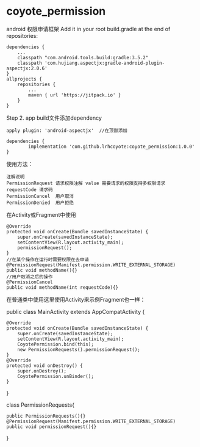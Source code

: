 # coyote_permission
android 权限申请框架
Add it in your root build.gradle at the end of repositories:

	dependencies {
		...
		classpath "com.android.tools.build:gradle:3.5.2"
		classpath 'com.hujiang.aspectjx:gradle-android-plugin-aspectjx:2.0.6'
	}
	allprojects {
		repositories {
			...
			maven { url 'https://jitpack.io' }
		}
	}
Step 2. app build文件添加dependency

	apply plugin: 'android-aspectjx'  //在顶部添加
	
	dependencies {
	        implementation 'com.github.lrhcoyote:coyote_permission:1.0.0'
	}

使用方法：

	注解说明
	PermissionRequest 请求权限注解 value 需要请求的权限支持多权限请求  requestCode 请求码
	PermissionCancel  用户取消  
	PermissionDenied  用户拒绝

在Activity或Fragment中使用

    @Override
    protected void onCreate(Bundle savedInstanceState) {
        super.onCreate(savedInstanceState);
        setContentView(R.layout.activity_main);
        permissionRequest();
    }
    //在某个操作在运行时需要权限在去申请
    @PermissionRequest(Manifest.permission.WRITE_EXTERNAL_STORAGE)
    public void methodName(){}
    //用户取消之后的操作
    @PermissionCancel
    public void methodName(int requestCode){}
    
在普通类中使用这里使用Activity来示例Fragment也一样：

   public class MainActivity extends AppCompatActivity {
   
    @Override
    protected void onCreate(Bundle savedInstanceState) {
        super.onCreate(savedInstanceState);
        setContentView(R.layout.activity_main);
        CoyotePermission.bind(this);
        new PermissionRequests().permissionRequest();
    }
    @Override
    protected void onDestroy() {
        super.onDestroy();
        CoyotePermission.unBinder();
    }
    
 }


 class PermissionRequests{
 
    public PermissionRequests(){}
    @PermissionRequest(Manifest.permission.WRITE_EXTERNAL_STORAGE)
    public void permissionRequest(){}
    
 }
    
